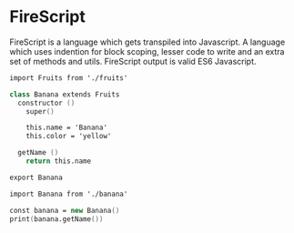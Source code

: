 FireScript
==========

FireScript is a language which gets transpiled into Javascript. A language which uses indention for block scoping, lesser code to write and an extra set of methods and utils. FireScript output is valid ES6 Javascript.

```fs
import Fruits from './fruits'

class Banana extends Fruits
  constructor ()
    super()

    this.name = 'Banana'
    this.color = 'yellow'

  getName ()
    return this.name

export Banana
```

```fs
import Banana from './banana'

const banana = new Banana()
print(banana.getName())
```
